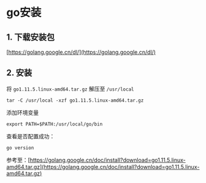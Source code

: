 # go安装

## 1. 下载安装包

[https://golang.google.cn/dl/](https://golang.google.cn/dl/)

## 2. 安装

将 `go1.11.5.linux-amd64.tar.gz` 解压至 `/usr/local`

```shell
tar -C /usr/local -xzf go1.11.5.linux-amd64.tar.gz
```

添加环境变量

```shell
export PATH=$PATH:/usr/local/go/bin
```

查看是否配置成功：

```shell
go version
```

参考至：[https://golang.google.cn/doc/install?download=go1.11.5.linux-amd64.tar.gz](https://golang.google.cn/doc/install?download=go1.11.5.linux-amd64.tar.gz)